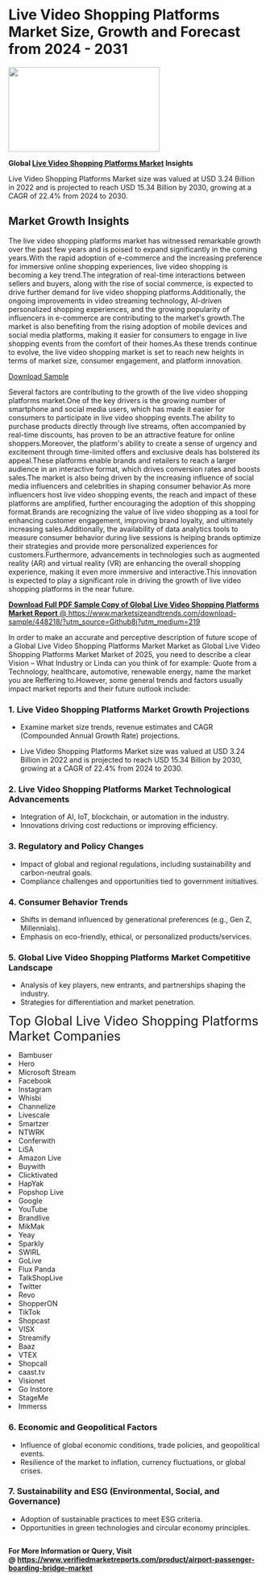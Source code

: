 <H1>Live Video Shopping Platforms Market Size, Growth and Forecast from 2024 - 2031</H1><img class="aligncenter size-medium wp-image-584254" src="https://thirdeyenews.in/wp-content/uploads/2024/09/Global-Market-Research-300x168.jpeg" alt="" width="300" height="168" /><p><strong>Global&nbsp;<a href="https://www.marketsizeandtrends.com/download-sample/448218/?utm_source=Github8j?utm_medium=219">Live Video Shopping Platforms Market</a> Insights</strong></p><p>Live Video Shopping Platforms Market size was valued at USD 3.24 Billion in 2022 and is projected to reach USD 15.34 Billion by 2030, growing at a CAGR of 22.4% from 2024 to 2030.</p><p><h2>Market Growth Insights</h2> <p>The live video shopping platforms market has witnessed remarkable growth over the past few years and is poised to expand significantly in the coming years.With the rapid adoption of e-commerce and the increasing preference for immersive online shopping experiences, live video shopping is becoming a key trend.The integration of real-time interactions between sellers and buyers, along with the rise of social commerce, is expected to drive further demand for live video shopping platforms.Additionally, the ongoing improvements in video streaming technology, AI-driven personalized shopping experiences, and the growing popularity of influencers in e-commerce are contributing to the market's growth.The market is also benefiting from the rising adoption of mobile devices and social media platforms, making it easier for consumers to engage in live shopping events from the comfort of their homes.As these trends continue to evolve, the live video shopping market is set to reach new heights in terms of market size, consumer engagement, and platform innovation.</p> <p><a href="#">Download Sample</a></p> <p>Several factors are contributing to the growth of the live video shopping platforms market.One of the key drivers is the growing number of smartphone and social media users, which has made it easier for consumers to participate in live video shopping events.The ability to purchase products directly through live streams, often accompanied by real-time discounts, has proven to be an attractive feature for online shoppers.Moreover, the platform's ability to create a sense of urgency and excitement through time-limited offers and exclusive deals has bolstered its appeal.These platforms enable brands and retailers to reach a larger audience in an interactive format, which drives conversion rates and boosts sales.The market is also being driven by the increasing influence of social media influencers and celebrities in shaping consumer behavior.As more influencers host live video shopping events, the reach and impact of these platforms are amplified, further encouraging the adoption of this shopping format.Brands are recognizing the value of live video shopping as a tool for enhancing customer engagement, improving brand loyalty, and ultimately increasing sales.Additionally, the availability of data analytics tools to measure consumer behavior during live sessions is helping brands optimize their strategies and provide more personalized experiences for customers.Furthermore, advancements in technologies such as augmented reality (AR) and virtual reality (VR) are enhancing the overall shopping experience, making it even more immersive and interactive.This innovation is expected to play a significant role in driving the growth of live video shopping platforms in the near future.</p> <p><a href="#"></p><p><span class=""><strong>Download Full PDF Sample Copy of Global Live Video Shopping Platforms Market Report</strong> @ <a href="https://www.marketsizeandtrends.com/download-sample/448218/?utm_source=Github8j?utm_medium=219" target="_blank">https://www.marketsizeandtrends.com/download-sample/448218/?utm_source=Github8j?utm_medium=219</a></span></p><p>In order to make an accurate and perceptive description of future scope of a Global&nbsp;Live Video Shopping Platforms Market Market as Global&nbsp;Live Video Shopping Platforms Market Market of 2025, you need to describe a clear Vision &ndash; What Industry or Linda can you think of for example: Quote from a Technology, healthcare, automotive, renewable energy, name the market you are Reffering to.However, some general trends and factors usually impact market reports and their future outlook include:</p><h3>1.&nbsp;<strong>Live Video Shopping Platforms Market Growth Projections</strong></h3><ul><li>Examine market size trends, revenue estimates and CAGR (Compounded Annual Growth Rate) projections.</li><li><p>Live Video Shopping Platforms Market size was valued at USD 3.24 Billion in 2022 and is projected to reach USD 15.34 Billion by 2030, growing at a CAGR of 22.4% from 2024 to 2030.</p></li></ul><h3>2.&nbsp;<strong>Live Video Shopping Platforms Market Technological Advancements</strong></h3><ul><li>Integration of AI, IoT, blockchain, or automation in the industry.</li><li>Innovations driving cost reductions or improving efficiency.</li></ul><h3>3.&nbsp;<strong>Regulatory and Policy Changes</strong></h3><ul><li>Impact of global and regional regulations, including sustainability and carbon-neutral goals.</li><li>Compliance challenges and opportunities tied to government initiatives.</li></ul><h3>4.&nbsp;<strong>Consumer Behavior Trends</strong></h3><ul><li>Shifts in demand influenced by generational preferences (e.g., Gen Z, Millennials).</li><li>Emphasis on eco-friendly, ethical, or personalized products/services.</li></ul><h3>5.&nbsp;<strong>Global Live Video Shopping Platforms Market Competitive Landscape</strong></h3><ul><li>Analysis of key players, new entrants, and partnerships shaping the industry.</li><li>Strategies for differentiation and market penetration.</li></ul><p data-pm-slice="1 1 []"><span style="color: inherit; font-family: inherit; font-size: 25px;">Top Global Live Video Shopping Platforms Market Companies</span></p><div class="" data-test-id=""><p><li>Bambuser</li><li> Hero</li><li> Microsoft Stream</li><li> Facebook</li><li> Instagram</li><li> Whisbi</li><li> Channelize</li><li> Livescale</li><li> Smartzer</li><li> NTWRK</li><li> Conferwith</li><li> LiSA</li><li> Amazon Live</li><li> Buywith</li><li> Clicktivated</li><li> HapYak</li><li> Popshop Live</li><li> Google</li><li> YouTube</li><li> Brandlive</li><li> MikMak</li><li> Yeay</li><li> Sparkly</li><li> SWIRL</li><li> GoLive</li><li> Flux Panda</li><li> TalkShopLive</li><li> Twitter</li><li> Revo</li><li> ShopperON</li><li> TikTok</li><li> Shopcast</li><li> VISX</li><li> Streamify</li><li> Baaz</li><li> VTEX</li><li> Shopcall</li><li> caast.tv</li><li> Visionet</li><li> Go Instore</li><li> StageMe</li><li> Immerss</li></p></div><h3>6.&nbsp;<strong>Economic and Geopolitical Factors</strong></h3><ul><li>Influence of global economic conditions, trade policies, and geopolitical events.</li><li>Resilience of the market to inflation, currency fluctuations, or global crises.</li></ul><h3>7.&nbsp;<strong>Sustainability and ESG (Environmental, Social, and Governance)</strong></h3><ul><li>Adoption of sustainable practices to meet ESG criteria.</li><li>Opportunities in green technologies and circular economy principles.</li></ul><h2><strong style="font-size: 14px;">For More Information or Query, Visit @&nbsp;</strong><a style="background-color: #ffffff; font-size: 14px;" href="https://www.marketsizeandtrends.com/report/live-video-shopping-platforms-market/" target="_blank">https://www.verifiedmarketreports.com/product/airport-passenger-boarding-bridge-market</a></h2>